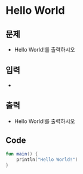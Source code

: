 # Hello World 

## 문제
- Hello World!를 출력하시오
## 입력
- 
## 출력
- Hello World!를 출력하시오
## Code
```kotlin
fun main() {
    println("Hello World!")
}
```
